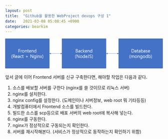 ```yaml
---
layout: post
title:  "Github을 활용한 WebProject devops 구성 1"
date:   2021-03-08 05:08:45 +0900
categories: bearkim
---
```


![WebProject 논리 구조도](/files/posts/2021-03-08/image1.png)

앞서 글에 이어  Frontend 서버를 신규 구축한다면, 해야할 작업은 다음과 같다.


1. 소스를 배보할 서버를 구한다 (nginx를 쓸 것이므로 리눅스 서버)
2. nginx를 설치한다.
3. nginx config를 설정한다. (도메인이나 서버정보, web root 뭐 기타등등)
4. 개발컴퓨터에서 Frontend 소스를 빌드한다.
5. 빌드한 소스를 scp등으로 배포 서버의 web root에 복사해 넣는다.
6. nginx를 구동한다.
7. nginx가 정상적으로 구동되는지 확인한다.
8. 서버를 재시작해본다. (서비스가 정상적으로 동작하는지 확인하기 위함)

```sh

```


```sh

```


# &nbsp;
